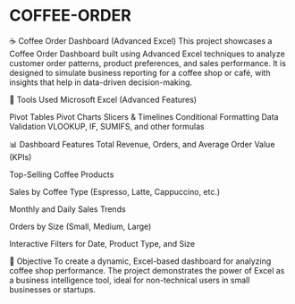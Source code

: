 # COFFEE-ORDER

☕ Coffee Order Dashboard (Advanced Excel)
This project showcases a Coffee Order Dashboard built using Advanced Excel techniques to analyze customer order patterns, product preferences, and sales performance. It is designed to simulate business reporting for a coffee shop or café, with insights that help in data-driven decision-making.

🔧 Tools Used
Microsoft Excel (Advanced Features)

Pivot Tables
Pivot Charts
Slicers & Timelines
Conditional Formatting
Data Validation
VLOOKUP, IF, SUMIFS, and other formulas

📊 Dashboard Features
Total Revenue, Orders, and Average Order Value (KPIs)

Top-Selling Coffee Products

Sales by Coffee Type (Espresso, Latte, Cappuccino, etc.)

Monthly and Daily Sales Trends

Orders by Size (Small, Medium, Large)

Interactive Filters for Date, Product Type, and Size

🎯 Objective
To create a dynamic, Excel-based dashboard for analyzing coffee shop performance. The project demonstrates the power of Excel as a business intelligence tool, ideal for non-technical users in small businesses or startups.

